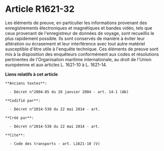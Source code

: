 # Article R1621-32

Les éléments de preuve, en particulier les informations provenant des enregistrements électroniques et magnétiques et bandes
vidéo, tels que ceux provenant de l'enregistreur de données de voyage, sont recueillis le plus rapidement possible. Ils sont
conservés de manière à éviter leur altération ou écrasement et leur interférence avec tout autre matériel susceptible d'être
utile à l'enquête technique. Ces éléments de preuve sont mis à la disposition des enquêteurs conformément aux codes et
résolutions pertinentes de l'Organisation maritime internationale, au droit de l'Union européenne et aux articles L. 1621-10
à L. 1621-14.

**Liens relatifs à cet article**

	**Anciens textes**:

	  - Décret n°2004-85 du 26 janvier 2004 - art. 14-1 (Ab)

	**Codifié par**:

	  - Décret n°2014-530 du 22 mai 2014 - art.

	**Créé par**:

	  - Décret n°2014-530 du 22 mai 2014 - art.

	**Cite**:

	  - Code des transports - art. L1621-10 (V)
